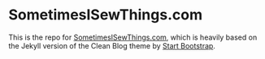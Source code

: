 # SometimesISewThings.com

This is the repo for [SometimesISewThings.com](http://www.sometimesisewthings.com/), which is heavily based on the Jekyll version of the Clean Blog theme by [Start Bootstrap](http://startbootstrap.com/).
